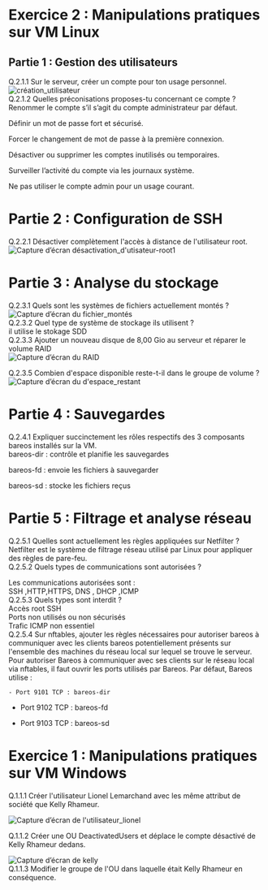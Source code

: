# Exercice 2 : Manipulations pratiques sur VM Linux
## Partie 1 : Gestion des utilisateurs
Q.2.1.1 Sur le serveur, créer un compte pour ton usage personnel.  
![création_utilisateur](https://github.com/user-attachments/assets/6fcd56a4-964b-4e4e-9def-420ab903b53e)    
Q.2.1.2 Quelles préconisations proposes-tu concernant ce compte ?  
Renommer le compte s’il s’agit du compte administrateur par défaut.  

Définir un mot de passe fort et sécurisé.  

Forcer le changement de mot de passe à la première connexion.  

Désactiver ou supprimer les comptes inutilisés ou temporaires.   

Surveiller l’activité du compte via les journaux système.  

Ne pas utiliser le compte admin pour un usage courant.  

# Partie 2 : Configuration de SSH
Q.2.2.1 Désactiver complètement l'accès à distance de l'utilisateur root.      
![Capture d’écran désactivation_d'utisateur-root1](https://github.com/user-attachments/assets/eb31d3b1-3288-4e16-9b38-e73172877872)    

# Partie 3 : Analyse du stockage  
Q.2.3.1 Quels sont les systèmes de fichiers actuellement montés ?    
![Capture d’écran du fichier_montés](https://github.com/user-attachments/assets/db820aa2-4c89-4d19-b81f-77c6289ad914)  
Q.2.3.2 Quel type de système de stockage ils utilisent ?  
il utilise le stokage SDD  
Q.2.3.3 Ajouter un nouveau disque de 8,00 Gio au serveur et réparer le volume RAID   
![Capture d’écran du RAID](https://github.com/user-attachments/assets/139653db-df74-4dab-8283-d999baf6d491)    

Q.2.3.5 Combien d'espace disponible reste-t-il dans le groupe de volume ?  
![Capture d’écran du d'espace_restant](https://github.com/user-attachments/assets/52249378-2451-4d46-b6f4-5c9f4a95b32e)    
# Partie 4 : Sauvegardes  
Q.2.4.1 Expliquer succinctement les rôles respectifs des 3 composants bareos installés sur la VM.    
bareos-dir : contrôle et planifie les sauvegardes  

bareos-fd : envoie les fichiers à sauvegarder  

bareos-sd : stocke les fichiers reçus  

# Partie 5 : Filtrage et analyse réseau  

Q.2.5.1 Quelles sont actuellement les règles appliquées sur Netfilter ?   
Netfilter est le système de filtrage réseau utilisé par Linux pour appliquer des règles de pare-feu.  
Q.2.5.2 Quels types de communications sont autorisées ?  

Les communications autorisées sont :  
SSH ,HTTP,HTTPS, DNS , DHCP ,ICMP    
Q.2.5.3 Quels types sont interdit ?  
Accès root SSH  
Ports non utilisés ou non sécurisés    
Trafic ICMP non essentiel    
Q.2.5.4 Sur nftables, ajouter les règles nécessaires pour autoriser bareos à communiquer avec les clients bareos potentiellement présents sur l'ensemble des machines du réseau local sur lequel se trouve le serveur.  
Pour autoriser Bareos à communiquer avec ses clients sur le réseau local via nftables, il faut ouvrir les ports utilisés par Bareos. Par défaut, Bareos utilise :  

    - Port 9101 TCP : bareos-dir    

   - Port 9102 TCP : bareos-fd    

   - Port 9103 TCP : bareos-sd   
# Exercice 1 : Manipulations pratiques sur VM Windows # 
Q.1.1.1 Créer l'utilisateur Lionel Lemarchand avec les même attribut de société que Kelly Rhameur.  


![Capture d’écran de l'utilisateur_lionel](https://github.com/user-attachments/assets/6ab9bafa-491f-4600-afaf-810d4e30ae22)

Q.1.1.2 Créer une OU DeactivatedUsers et déplace le compte désactivé de Kelly Rhameur dedans.    

![Capture d’écran de kelly](https://github.com/user-attachments/assets/a29c3525-ee91-4738-aff4-c41235fe0530)  
Q.1.1.3 Modifier le groupe de l'OU dans laquelle était Kelly Rhameur en conséquence.  


